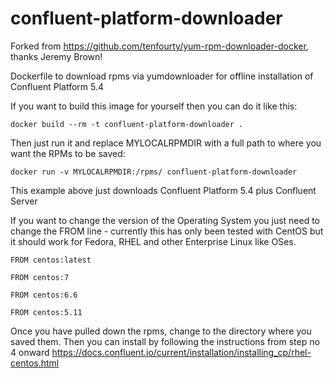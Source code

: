 # confluent-platform-downloader
Forked from https://github.com/tenfourty/yum-rpm-downloader-docker, thanks Jeremy Brown!

Dockerfile to download rpms via yumdownloader for offline installation of Confluent Platform 5.4

If you want to build this image for yourself then you can do it like this:

``docker build --rm -t confluent-platform-downloader .``

Then just run it and replace MYLOCALRPMDIR with a full path to where you want the RPMs to be saved:

``docker run -v MYLOCALRPMDIR:/rpms/ confluent-platform-downloader``

This example above just downloads Confluent Platform 5.4 plus Confluent Server

If you want to change the version of the Operating System you just need to change the FROM line - currently this has only been tested with CentOS but it should work for Fedora, RHEL and other Enterprise Linux like OSes.

```
FROM centos:latest

FROM centos:7

FROM centos:6.6

FROM centos:5.11
```

Once you have pulled down the rpms, change to the directory where you saved them. Then you can install by following the instructions from 
step no 4 onward https://docs.confluent.io/current/installation/installing_cp/rhel-centos.html
